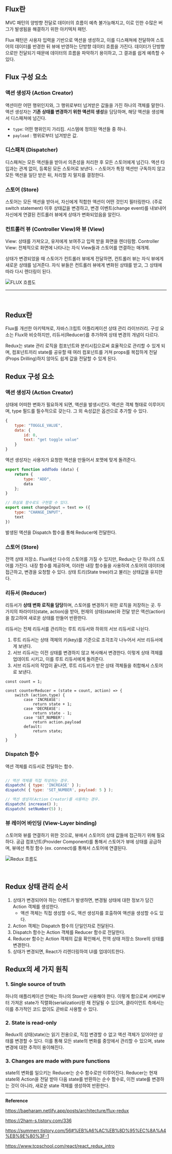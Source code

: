 ## Flux란
MVC 패턴의 양방향 전달로 데이터의 흐름이 예측 불가능해지고, 이로 인한 수많은 버그가 발생됨을 해결하기 위한 아키텍처 패턴.

Flux 패턴은 사용자 입력을 기반으로 액션을 생성하고, 이를 디스패쳐에 전달하여 스토어의 데이터를 반경한 뒤 뷰에 반영하는 단방향 데이터 흐름을 가진다. 
데이터가 단방향으로만 전달되기 때문에 데이터의 흐름을 파악하기 용이하고, 그 결과를 쉽게 예측할 수 있다.

## Flux 구성 요소
### 액션 생성자 (Action Creator)
액션이란 어떤 행위인지와, 그 행위로부터 넘겨받은 값들을 가진 하나의 객체를 말한다.
액션 생성자는 **기존 상태를 변경하기 위한 액션의 생성**을 담당하며, 해당 액션을 생성해서 디스패쳐에 넘긴다.
- `type`: 어떤 행위인지 가리킴. 시스템에 정의된 액션들 중 하나.
- `payload` : 행위로부터 넘겨받은 값.

### 디스패쳐 (Dispatcher)
디스패쳐는 모든 액션들을 받아서 의존성을 처리한 후 모든 스토어에게 넘긴다.
액션 타입과는 관계 없이, 등록된 모든 스토어로 보낸다. - 스토어가 특정 액션만 구독하지 않고 모든 액션을 일단 받은 뒤, 처리할 지 말지를 결정한다.

### 스토어 (Store)
스토어는 모든 액션을 받아서, 자신에게 적합한 액션이 어떤 것인지 필터링한다. (주로 switch statement)
이후 상태값을 변경하고, 변경 이벤트(change event)를 내보내어 자신에게 연결된 컨트롤러 뷰에게 상태가 변화되었음을 알린다.

### 컨트롤러 뷰 (Controller View)와 뷰 (View)
View: 상태를 가져오고, 유저에게 보여주고 입력 받을 화면을 렌더링함.
Controller View: 전체적으로 화면에 나타나는 자식 View들과 스토어를 연결하는 매개체.

상태가 변경되었을 때 스토어가 컨트롤러 뷰에게 전달하면, 컨트롤러 뷰는 자식 뷰에게 새로운 상태를 넘겨준다.
자식 뷰들은 컨트롤러 뷰에게 변화된 상태를 받고, 그 상태에 따라 다시 렌더링이 된다.

![FLUX 흐름도](https://baeharam.netlify.app/media/architecture/flux.png)

--- 

<br/>

## Redux란
Flux를 개선한 아키텍쳐로, 자바스크립트 어플리케이션 상태 관리 라이브러리.
구성 요소는 Flux와 비슷하지만, 리듀서(Reducer)를 추가하여 상태 변경의 개념이 다르다. 

Redux는 state 관리 로직을 컴포넌트와 분리시킴으로써 효율적으로 관리할 수 있게 되며,
컴포넌트끼리 state를 공유할 때 여러 컴포넌트를 거쳐 props를 복잡하게 전달(Props Drilling)하지 않아도 쉽게 값을 전달할 수 있게 된다.

## Redux 구성 요소

### 액션 생성자 (Action Creator)
상태에 어떠한 변화가 필요하게 되면, 액션을 발생시킨다. 액션은 객체 형태로 이루어지며, type 필드를 필수적으로 갖는다. 그 외 속성값은 옵션으로 추가할 수 있다.
```javascript
{
	type: "TOGGLE_VALUE",
	data: {
		id: 0,
		text: "get toggle value"
	}
}
```

액션 생성자는 사용자가 요청한 액션을 만들어서 포맷에 맞게 돌려준다.
```javascript
export function addTodo (data) {
	return {
		type: "ADD",
		data
	};
}

// 화살표 함수로도 구현할 수 있다.
export const changeInput = text => ({
	type: "CHANGE_INPUT",
	text
})

```

발생된 액션을 Dispatch 함수를 통해 Reducer에 전달한다.

### 스토어 (Store)
전역 상태 저장소.
Flux에선 다수의 스토어를 가질 수 있지만, Redux는 단 하나의 스토어를 가진다.
내장 함수를 제공하며, 이러한 내장 함수들을 사용하여 스토어의 데이터에 접근하고, 변경을 요청할 수 있다.
상태 트리(State tree)라고 불리는 상태값을 유지한다.

### 리듀서 (Reducer)
리듀서가 **상태 변화 로직을 담당**하며, 스토어를 변경하기 위한 로직을 저장하는 곳.
두 가지의 파라미터(state, action)을 받아, 현재의 상태(state)와 전달 받은 액션(action)을 참고하여 새로운 상태를 만들어 반환한다.

리듀서는 전체 리듀서를 관리하는 루트 리듀서와 하위의 서브 리듀서로 나뉜다.
1. 루트 리듀서는 상태 객체의 키(key)를 기준으로 조각조각 나누어서 서브 리듀서에게 보낸다. 
2. 서브 리듀서는 이전 상태를 변경하지 않고 복사해서 변경한다. 이렇게 상태 객체를 업데이트 시키고, 이를 루트 리듀서에게 돌려준다.
3. 서브 리듀서의 작업이 끝나면, 루트 리듀서가 받은 상태 객체들을 취합해서 스토어로 보낸다.

```JSX
const count = 1;

const counterReducer = (state = count, action) => {
	switch (action.type) {
		case 'INCREASE': 
			return state + 1;
		case 'DECREASE':
			return state - 1;
		case 'SET_NUMBER':
			return action.payload
		default:
			return state;
	}
}
```

### Dispatch 함수
액션 객체를 리듀서로 전달하는 함수.
```javascript

// 액션 객체를 직접 작성하는 경우.
dispatch( { type: 'INCREASE' } );
dispatch( { type: 'SET_NUMBER', payload: 5 } );

// 액션 생성자(Action Creator)를 사용하는 경우.
dispatch( increase() );
dispatch( setNumber(5) );
```

### 뷰 레이어 바인딩 (View-Layer binding)
스토어와 뷰를 연결하기 위한 것으로, 뷰에서 스토어의 상태 값들에 접근하기 위해 필요하다.
공급 컴포넌트(Provider Component)를 통해서 스토어가 뷰에 상태를 공급하며, 뷰에선 특정 함수 (ex. connect)를 통해서 스토어에 연결된다.

![Redux 흐름도](https://baeharam.netlify.app/media/architecture/redux.png)

<br/>

## Redux 상태 관리 순서
1. 상태가 변경되어야 하는 이벤트가 발생하면, 변경될 상태에 대한 정보가 담긴 Action 객체를 생성한다.
	- 액션 객체는 직접 생성할 수도, 액션 생성자를 호출하여 액션을 생성할 수도 있다.
2. Action 객체는 Dispatch 함수의 단일인자로 전달된다.
3. Dispatch 함수는 Action 객체를 Reducer 함수로 전달한다.
4. Reducer 함수는 Action 객체의 값을 확인해서, 전역 상태 저장소 Store의 상태를 변경한다.
5. 상태가 변경되면, React가 리렌더링하여 UI를 업데이트한다.

## Redux의 세 가지 원칙
### 1. Single source of truth
하나의 애플리케이션 안에는 하나의 Store만 사용해야 한다.
이렇게 함으로써 서버로부터 가져온 state가 직렬화(serialization)된 채 전달될 수 있으며, 클라이언트 측에서는 이를 추가적인 코드 없이도 곧바로 사용할 수 있다.

### 2. State is read-only
Redux의 상태(state)는 읽기 전용으로, 직접 변경할 수 없고 액션 객체가 있어야만 상태를 변경할 수 있다.
이를 통해 모든 state의 변화를 중앙에서 관리할 수 있으며, state 변경에 대한 추적이 용이해진다.

### 3. Changes are made with pure functions
state의 변화를 일으키는 Reducer는 순수 함수로만 이루어진다.
Reducer는 현재 state와 Action을 전달 받아 다음 state를 반환하는 순수 함수로, 이전 state를 변경하는 것이 아니라, 새로운 state 객체를 생성하여 반환한다.



---

**Reference**

https://baeharam.netlify.app/posts/architecture/flux-redux

https://2ham-s.tistory.com/336

https://summerr.tistory.com/56#%EB%A6%AC%EB%8D%95%EC%8A%A4%EB%9E%80%3F-1

https://www.tcpschool.com/react/react_redux_intro
